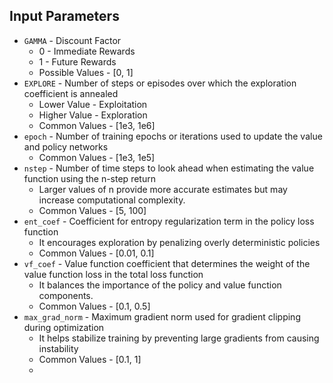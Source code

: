 ## Input Parameters

* `GAMMA` - Discount Factor
	* 0 - Immediate Rewards
	* 1 - Future Rewards
	* Possible Values - \[0, 1\]
* `EXPLORE` - Number of steps or episodes over which the exploration coefficient is annealed
	* Lower Value - Exploitation
	* Higher Value - Exploration
	* Common Values - \[1e3, 1e6\]
* `epoch` - Number of training epochs or iterations used to update the value and policy networks
	* Common Values - \[1e3, 1e5\]
* `nstep` - Number of time steps to look ahead when estimating the value function using the n-step return
	* Larger values of n provide more accurate estimates but may increase computational complexity.
	* Common Values - \[5, 100\]
* `ent_coef` - Coefficient for entropy regularization term in the policy loss function
	* It encourages exploration by penalizing overly deterministic policies
	* Common Values - \[0.01, 0.1\]
* `vf_coef` - Value function coefficient that determines the weight of the value function loss in the total loss function
	* It balances the importance of the policy and value function components.
	* Common Values - \[0.1, 0.5\]
* `max_grad_norm` - Maximum gradient norm used for gradient clipping during optimization
	* It helps stabilize training by preventing large gradients from causing instability
	* Common Values - \[0.1, 1\]
	* 